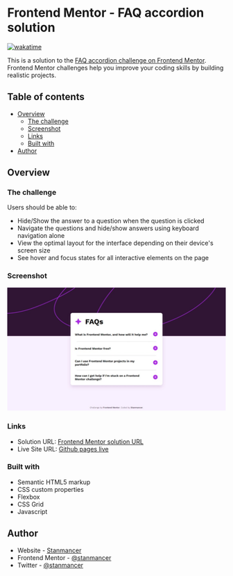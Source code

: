 # Frontend Mentor - FAQ accordion solution

[![wakatime](https://wakatime.com/badge/github/Stanmancer/faq-accordion.svg)](https://wakatime.com/badge/github/Stanmancer/faq-accordion)

This is a solution to the [FAQ accordion challenge on Frontend Mentor](https://www.frontendmentor.io/challenges/faq-accordion-wyfFdeBwBz). Frontend Mentor challenges help you improve your coding skills by building realistic projects.

## Table of contents

-   [Overview](#overview)
    -   [The challenge](#the-challenge)
    -   [Screenshot](#screenshot)
    -   [Links](#links)
    -   [Built with](#built-with)
-   [Author](#author)

## Overview

### The challenge

Users should be able to:

-   Hide/Show the answer to a question when the question is clicked
-   Navigate the questions and hide/show answers using keyboard navigation alone
-   View the optimal layout for the interface depending on their device's screen size
-   See hover and focus states for all interactive elements on the page

### Screenshot

![](./screenshot.jpg)

### Links

-   Solution URL: [Frontend Mentor solution URL](https://www.frontendmentor.io/solutions/faq-accordion-using-javascript-0_RHnQ0yda)
-   Live Site URL: [Github pages live](https://stanmancer.github.io/faq-accordion/)

### Built with

-   Semantic HTML5 markup
-   CSS custom properties
-   Flexbox
-   CSS Grid
-   Javascript

## Author

-   Website - [Stanmancer](https://limey.io/stanmancer)
-   Frontend Mentor - [@stanmancer](https://www.frontendmentor.io/profile/stanmancer)
-   Twitter - [@stanmancer](https://www.twitter.com/stanmancer)
